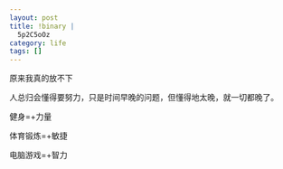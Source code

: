 ```yaml
--- 
layout: post
title: !binary |
  5p2C5oOz
category: life
tags: []
---
```

原来我真的放不下

人总归会懂得要努力，只是时间早晚的问题，但懂得地太晚，就一切都晚了。

健身=+力量

体育锻炼=+敏捷

电脑游戏=+智力
